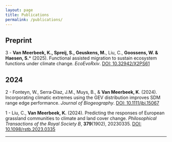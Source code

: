 ```yaml
---
layout: page
title: Publications
permalink: /publications/
---
```


## Preprint
3 - **Van Meerbeek, K., Spreij, S., Geuskens, M.**, Liu, C., **Goossens, W. & Haesen, S.*** (2025). Functional assisted migration to sustain ecosystem functions under climate change. *EcoEvoRxiv*. [DOI: 10.32942/X2PS61](https://doi.org/10.32942/X2PS61)

## 2024

2 - Fonteyn, W., Serra‐Diaz, J.M., Muys, B., & **Van Meerbeek, K**. (2024). Incorporating climatic extremes using the GEV distribution improves SDM range edge performance. *Journal of Biogeography*. [DOI: 10.1111/jbi.15067](https://doi.org/10.1111/jbi.15067)

1 - Liu, C., **Van Meerbeek, K.** (2024). Predicting the responses of European grassland communities to climate and land cover change. *Philosophical Transactions of the Royal Society B*, **379**(1902), 20230335. [DOI: 10.1098/rstb.2023.0335](https://doi.org/10.1098/rstb.2023.0335)

---